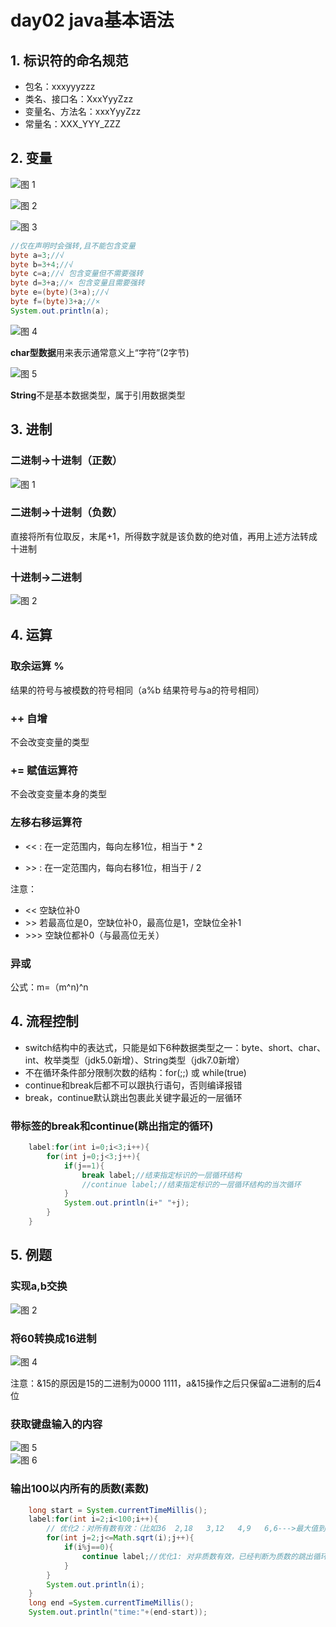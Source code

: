 # day02 java基本语法

## 1. 标识符的命名规范

* 包名：xxxyyyzzz
* 类名、接口名：XxxYyyZzz
* 变量名、方法名：xxxYyyZzz
* 常量名：XXX_YYY_ZZZ

## 2. 变量

![图 1](../../images/a3e4989d1ecf57cae1ae73bb17d65a16d3a82cc312814dd4c88180ecda169fa3.png)  

![图 2](../../images/9d21b3fd32a53d9eae9bbff22b5d857a8160cb0f3501e0f799bc282aa5517276.png)  

![图 3](../../images/e4001e57f2cf36dc9f27c62c6858c63060ef329fa3ad204367d61a502bd23a85.png)  

```java
//仅在声明时会强转,且不能包含变量
byte a=3;//√
byte b=3+4;//√
byte c=a;//√ 包含变量但不需要强转
byte d=3+a;//× 包含变量且需要强转
byte e=(byte)(3+a);//√
byte f=(byte)3+a;//×
System.out.println(a);
```

![图 4](../../images/998d78efbd2b188db2fb8b84f05e795278f7d970478ecc8713dfa3fc64eaa896.png)  

**char型数据**用来表示通常意义上“字符”(2字节)

![图 5](../../images/08dd3179107a5799e068264554bb2e153c9e0b3f90416b53fd02782bb44194e4.png)  

**String**不是基本数据类型，属于引用数据类型

## 3. 进制

### 二进制->十进制（正数）

![图 1](../../images/5e1367442d9246778530aacd189bc166d52f9528c5fb35ba2ed81d9487a24a7b.png)  

### 二进制->十进制（负数）

直接将所有位取反，末尾+1，所得数字就是该负数的绝对值，再用上述方法转成十进制

### 十进制->二进制

![图 2](../../images/c553567de75d8acba34bfbc2757893de1468cd1b68d37057a28799cb6f14c32d.png)  

## 4. 运算

### 取余运算 %

结果的符号与被模数的符号相同（a%b  结果符号与a的符号相同）

### ++ 自增

不会改变变量的类型

### += 赋值运算符

不会改变变量本身的类型

### 左移右移运算符

* << : 在一定范围内，每向左移1位，相当于 * 2

* \>> : 在一定范围内，每向右移1位，相当于 / 2

注意：

* << 空缺位补0
* \>> 若最高位是0，空缺位补0，最高位是1，空缺位全补1
* \>>> 空缺位都补0（与最高位无关）

### 异或

公式：m=（m^n)^n

## 4. 流程控制

* switch结构中的表达式，只能是如下6种数据类型之一：byte、short、char、int、枚举类型（jdk5.0新增）、String类型（jdk7.0新增）
* 不在循环条件部分限制次数的结构：for(;;) 或 while(true)
* continue和break后都不可以跟执行语句，否则编译报错
* break，continue默认跳出包裹此关键字最近的一层循环

### 带标签的break和continue(跳出指定的循环)

```java
    label:for(int i=0;i<3;i++){
        for(int j=0;j<3;j++){
            if(j==1){
                break label;//结束指定标识的一层循环结构
                //continue label;//结束指定标识的一层循环结构的当次循环
            }
            System.out.println(i+" "+j);
        }
    }
```

## 5. 例题

### 实现a,b交换

![图 2](../../images/eb2b215d81ae98059e99f329e9de2b488f4b97f6f530288ed529d5461f91793f.png)  

### 将60转换成16进制

![图 4](../../images/afc5d7df2b0edaa24ad032c4ba5e24f84d469da72832a4a4501186b01f428615.png)  
  
注意：&15的原因是15的二进制为0000 1111，a&15操作之后只保留a二进制的后4位

### 获取键盘输入的内容

![图 5](../../images/5edbf0432362db17fa99d613bc9f0550a607dfcaf45cd3dc9f0afa7904de9e46.png)  
![图 6](../../images/8f13178ffe3f9fcf47c0ef9f20db1dcbb031763919b82b70d5cb3d794c2ae6e8.png)  

### 输出100以内所有的质数(素数)

```java
    long start = System.currentTimeMillis();
    label:for(int i=2;i<100;i++){
        // 优化2：对所有数有效：（比如36  2,18   3,12   4,9   6,6--->最大值到开根号就可以）
        for(int j=2;j<=Math.sqrt(i);j++){    
            if(i%j==0){
                continue label;//优化1: 对非质数有效，已经判断为质数的跳出循环
            }
        }
        System.out.println(i);
    }
    long end =System.currentTimeMillis();
    System.out.println("time:"+(end-start));
```
